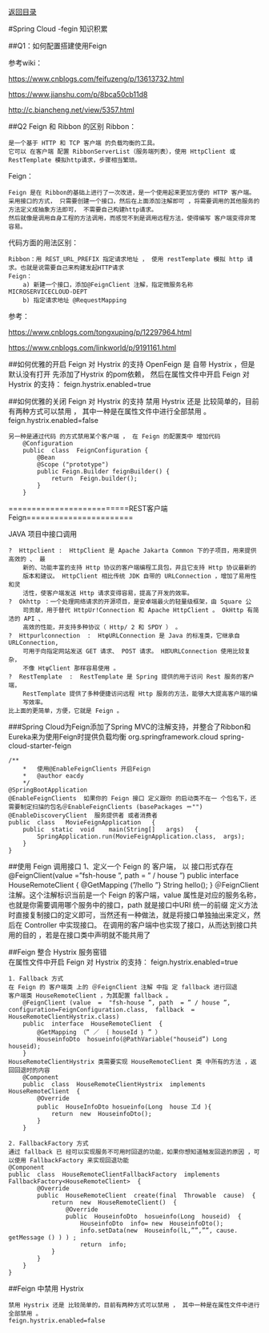 <p>
    <a href="#" onclick="refreshContent('springcloud')">返回目录</a>
</p>

#Spring Cloud -fegin 知识积累

##Q1：如何配置搭建使用Feign 

参考wiki：

https://www.cnblogs.com/feifuzeng/p/13613732.html

https://www.jianshu.com/p/8bca50cb11d8

http://c.biancheng.net/view/5357.html


##Q2 Feign 和 Ribbon 的区别
Ribbon：

    是一个基于 HTTP 和 TCP 客户端 的负载均衡的工具。
    它可以 在客户端 配置 RibbonServerList（服务端列表），使用 HttpClient 或 RestTemplate 模拟http请求，步骤相当繁琐。

Feign：

    Feign 是在 Ribbon的基础上进行了一次改进，是一个使用起来更加方便的 HTTP 客户端。
    采用接口的方式， 只需要创建一个接口，然后在上面添加注解即可 ，将需要调用的其他服务的方法定义成抽象方法即可， 不需要自己构建http请求。
    然后就像是调用自身工程的方法调用，而感觉不到是调用远程方法，使得编写 客户端变得非常容易。

代码方面的用法区别：

    Ribbon：用 REST_URL_PREFIX 指定请求地址 ， 使用 restTemplate 模拟 http 请求。也就是说需要自己来构建发起HTTP请求
    Feign：
        a) 新建一个接口，添加@FeignClient 注解，指定微服务名称 MICROSERVICECLOUD-DEPT
        b) 指定请求地址 @RequestMapping

参考：

https://www.cnblogs.com/tongxuping/p/12297964.html

https://www.cnblogs.com/linkworld/p/9191161.html

##如何优雅的开启 Feign 对 Hystrix 的支持
    OpenFeign 是 自带 Hystrix ，但是默认没有打开
    先添加了Hystrix 的pom依赖， 然后在属性文件中开启 Feign 对 Hystrix 的支持：
        feign.hystrix.enabled=true

##如何优雅的关闭 Feign 对 Hystrix 的支持
    禁用 Hystrix 还是 比较简单的，目前有两种方式可以禁用 ， 其中一种是在属性文件中进行全部禁用 。
    feign.hystrix.enabled=false 
    
    另一种是通过代码 的方式禁用某个客户端 ， 在 Feign 的配置类中 增加代码
        @Configuration 
        public  class  FeignConfiguration { 
            @Bean 
            @Scope ("prototype") 
            public Feign.Builder feignBuilder() { 
                return  Feign.builder(); 
            }
        }



    
==========================REST客户端 Feign=======================

JAVA 项目中接口调用

    ?  Httpclient :  HttpClient 是 Apache Jakarta Common 下的子项目，用来提供高效的 、 最
        新的、功能丰富的支持 Http 协议的客户端编程工具包，井且它支持 Http 协议最新的
        版本和建议。 HttpClient 相比传统 JDK 自带的 URLConnection ，增加了易用性和灵
        活性，使客户端发送 Http 请求变得容易，提高了开发的效率。
    ?  Okhttp ：一个处理网络请求的开源项目，是安卓端最火的轻量级框架，由 Square 公
        司贡献，用于替代 HttpUr!Connection 和 Apache HttpClient 。 OkHttp 有简洁的 API 、
        高效的性能，并支持多种协议（ Http/ 2 和 SPDY ） 。
    ?  Httpurlconnection  :  HtφURLConnection 是 Java 的标准类，它继承自 URLConnection,
        可用于向指定网站发送 GET 请求、 POST 请求。 H即URLConnection 使用比较复杂，
        不像 HtψClient 那样容易使用 。
    ?  RestTemplate  :  RestTemplate 是 Spring 提供的用于访问 Rest 服务的客户端，
        RestTemplate 提供了多种便捷访问远程 Http 服务的方法，能够大大提高客户端的编
        写效率。
    比上面的更简单，方便，它就是 Feign 。
    
    
###Spring	Cloud为Feign添加了Spring MVC的注解支持，并整合了Ribbon和Eureka来为使用Feign时提供负载均衡
	<dependency>
            <groupId>org.springframework.cloud</groupId>
            <artifactId>spring-cloud-starter-feign</artifactId>
    </dependency>
    
    /**
        *	使用@EnableFeignClients 开启Feign
        *	@author	eacdy
        */
    @SpringBootApplication
    @EnableFeignClients  如果你的 Feign 接口 定义跟你 的启动类不在一 个包名下，还需要制定扫描的包名＠EnableFeignClients (basePackages ＝"")
    @EnableDiscoveryClient  服务提供者 或者消费者
    public	class	MovieFeignApplication	{
        public	static	void	main(String[]	args)	{
            SpringApplication.run(MovieFeignApplication.class,	args);
        }
    }

##使用 Feign 调用接口
    1、定义一个 Feign 的 客户端， 以 接口形式存在
    @FeignClient(value  =”fsh-house ”, path  = ” / house ”) 
    public  interface  HouseRemoteClient  { 
        @GetMapping (”/hello ”} 
        String  hello(); 
    }
    ＠FeignClient 注解。这个注解标识当前是一个 Feign 的客户端，value 属性是对应的服务名称，也就是你需要调用哪个服务中的接口，path 就是接口中URI 统一的前缀
    定义方法时直接复制接口的定义即可，当然还有一种做法，就是将接口单独抽出来定义，然后在 Controller 中实现接口。
    在调用的客户端中也实现了接口，从而达到接口共用的目的 ，若是在接口类中声明就不能共用了
    
    
    
    
##Feign 整合 Hystrix 服务窑错    
    在属性文件中开启 Feign 对 Hystrix 的支持：
    feign.hystrix.enabled=true 
    
    1. Fallback 方式
    在 Feign 的 客户端类 上的 ＠FeignClient 注解 中指 定 fallback 进行回退
    客户端类 HouseRemoteClient ，为其配置 fallback 。
        @FeignClient (value  =  "fsh-house ”, path  = ” / house ”, configuration=FeignConfiguration.class,  fallback  =  HouseRemoteClientHystrix.class) 
        public  interface  HouseRemoteClient  { 
            @GetMapping （” ／ ｛ houseId ｝ ” ）
            HouseinfoDto  hosueinfo(@PathVariable("houseid”) Long  houseid); 
        }
    HouseRemoteClientHystrix 类需要实现 HouseRemoteClient 类 中所有的方法 ，返回回退时的内容     
        @Component 
        public  class  HouseRemoteClientHystrix  implements  HouseRemoteClient  { 
            @Override 
            public  HouseInfoDto hosueinfo(Long  house 工d ){ 
                return  new  HouseinfoDto();
            }
        }
        
    2. FallbackFactory 方式
    通过 fallback 已 经可以实现服务不可用时回退的功能，如果你想知道触发回退的原因 ，可以使用 FallbackFactory 来实现回退功能
    @Component 
    public  class  HouseRemoteClientFallbackFactory  implements FallbackFactory<HouseRemoteClient>  { 
            @Override 
            public  HouseRemoteClient  create(final  Throwable  cause)  { 
                return  new  HouseRemoteClient()  { 
                    @Override 
                    public  HouseinfoDto  hosueinfo(Long  houseid)  { 
                        HouseinfoDto  info= new  HouseinfoDto(); 
                        info.setData(new  Houseinfo(lL,””,””, cause. getMessage () ) ) ; 
                        return  info;
                }
            }
        }
    }
    
##Feign 中禁用 Hystrix    
  
    禁用 Hystrix 还是 比较简单的，目前有两种方式可以禁用 ， 其中一种是在属性文件中进行全部禁用 。
    feign.hystrix.enabled=false    